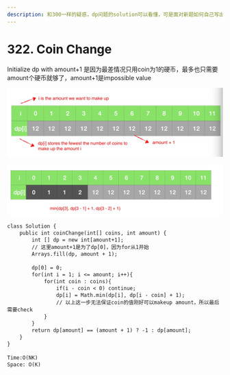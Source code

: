 ```yaml
---
description: 和300一样的疑惑，dp问题的solution可以看懂，可是面对新题如何自己写出来？
---
```


# 322. Coin Change

Initialize dp with amount+1 是因为最差情况只用coin为1的硬币，最多也只需要amount个硬币就够了，amount+1是impossible value

![](<../../.gitbook/assets/image (43).png>)

![](<../../.gitbook/assets/image (44) (1).png>)

```
class Solution {
    public int coinChange(int[] coins, int amount) {
        int [] dp = new int[amount+1];
        // 这里amount+1是为了dp[0]，因为for从1开始
        Arrays.fill(dp, amount + 1);
        
        dp[0] = 0;
        for(int i = 1; i <= amount; i++){
            for(int coin : coins){
                if(i - coin < 0) continue;
                dp[i] = Math.min(dp[i], dp[i - coin] + 1);
                // 以上这一步无法保证coin的值刚好可以makeup amount，所以最后需要check
            }
        }
        return dp[amount] == (amount + 1) ? -1 : dp[amount];
    }
}

Time:O(NK)
Space: O(K)
```
